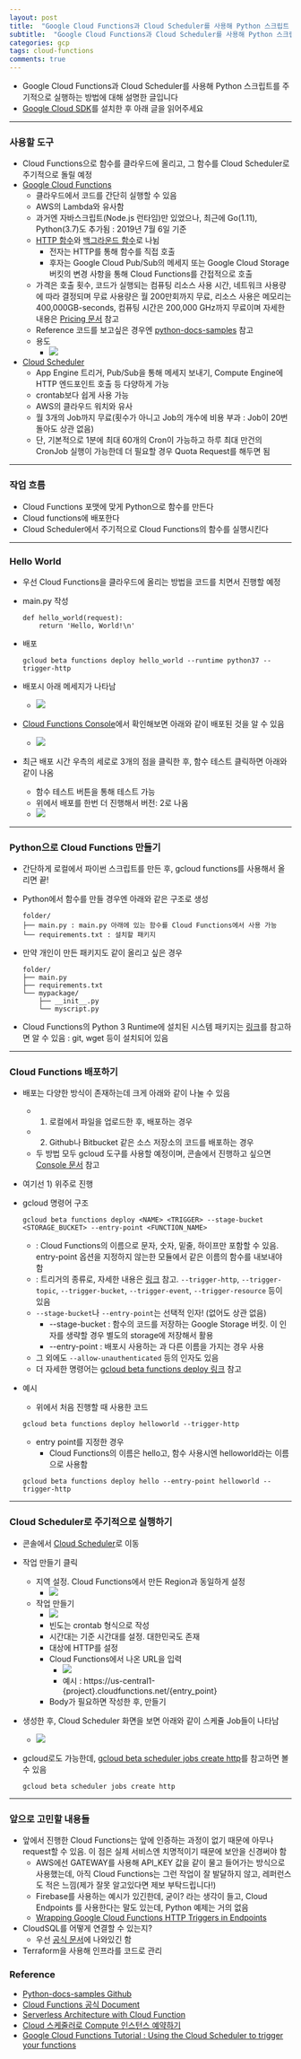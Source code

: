 ```yaml
---
layout: post
title:  "Google Cloud Functions과 Cloud Scheduler를 사용해 Python 스크립트 주기적으로 실행하기"
subtitle:  "Google Cloud Functions과 Cloud Scheduler를 사용해 Python 스크립트 주기적으로 실행하기"
categories: gcp
tags: cloud-functions
comments: true
---
```


- Google Cloud Functions과 Cloud Scheduler를 사용해 Python 스크립트를 주기적으로 실행하는 방법에 대해 설명한 글입니다
- [Google Cloud SDK](https://cloud.google.com/sdk/install?authuser=2&hl=ko)를 설치한 후 아래 글을 읽어주세요

---


### 사용할 도구
- Cloud Functions으로 함수를 클라우드에 올리고, 그 함수를 Cloud Scheduler로 주기적으로 돌릴 예정
- [Google Cloud Functions](https://cloud.google.com/functions/)
	- 클라우드에서 코드를 간단히 실행할 수 있음
	- AWS의 Lambda와 유사함
	- 과거엔 자바스크립트(Node.js 런타임)만 있었으나, 최근에 Go(1.11), Python(3.7)도 추가됨 : 2019년 7월 6일 기준
	- [HTTP 함수](https://cloud.google.com/functions/docs/writing/http?hl=ko)와 [백그라운드 함수](https://cloud.google.com/functions/docs/writing/background?hl=ko)로 나뉨
		- 전자는 HTTP를 통해 함수를 직접 호출
		- 후자는 Google Cloud Pub/Sub의 메세지 또는 Google Cloud Storage 버킷의 변경 사항을 통해 Cloud Functions를 간접적으로 호출 
	- 가격은 호출 횟수, 코드가 실행되는 컴퓨팅 리소스 사용 시간, 네트워크 사용량에 따라 결정되며 무료 사용량은 월 200만회까지 무료, 리소스 사용은 메모리는 400,000GB-seconds, 컴퓨팅 시간은 200,000 GHz까지 무료이며 자세한 내용은 [Pricing 문서](https://cloud.google.com/functions/pricing) 참고  
	- Reference 코드를 보고싶은 경우엔 [python-docs-samples](https://github.com/GoogleCloudPlatform/python-docs-samples/tree/master/functions) 참고
	- 용도
		- <img src="https://www.dropbox.com/s/xbka8brnlf1w23h/%EC%8A%A4%ED%81%AC%EB%A6%B0%EC%83%B7%202019-07-06%2000.51.11.png?raw=1">
- [Cloud Scheduler](https://cloud.google.com/scheduler/)
	- App Engine 트리거, Pub/Sub을 통해 메세지 보내기, Compute Engine에 HTTP 엔드포인트 호출 등 다양하게 가능
	- crontab보다 쉽게 사용 가능
	- AWS의 클라우드 워치와 유사 
	- 월 3개의 Job까지 무료(횟수가 아니고 Job의 개수에 비용 부과 : Job이 20번 돌아도 상관 없음)
	- 단, 기본적으로 1분에 최대 60개의 Cron이 가능하고 하루 최대 만건의 CronJob 실행이 가능한데 더 필요할 경우 Quota Request를 해두면 됨

---

### 작업 흐름
- Cloud Functions 포맷에 맞게 Python으로 함수를 만든다
- Cloud functions에 배포한다
- Cloud Scheduler에서 주기적으로 Cloud Functions의 함수를 실행시킨다

---

### Hello World
- 우선 Cloud Functions을 클라우드에 올리는 방법을 코드를 치면서 진행할 예정
- main.py 작성
	
	```
	def hello_world(request):
		return 'Hello, World!\n'
	```

- 배포
	
	```
	gcloud beta functions deploy hello_world --runtime python37 --trigger-http
	```

- 배포시 아래 메세지가 나타남
	- <img src="https://www.dropbox.com/s/edzm4hod0fbds1b/%EC%8A%A4%ED%81%AC%EB%A6%B0%EC%83%B7%202019-07-06%2001.24.03.png?raw=1">
- [Cloud Functions Console](https://console.cloud.google.com/functions/)에서 확인해보면 아래와 같이 배포된 것을 알 수 있음
	- <img src="https://www.dropbox.com/s/moxbvlof7uhnklz/%EC%8A%A4%ED%81%AC%EB%A6%B0%EC%83%B7%202019-07-06%2001.27.28.png?raw=1">
- 최근 배포 시간 우측의 세로로 3개의 점을 클릭한 후, 함수 테스트 클릭하면 아래와 같이 나옴
	- 함수 테스트 버튼을 통해 테스트 가능
	- 위에서 배포를 한번 더 진행해서 버전: 2로 나옴
	- <img src="https://www.dropbox.com/s/9s32qljoszgfhpy/%EC%8A%A4%ED%81%AC%EB%A6%B0%EC%83%B7%202019-07-06%2001.32.34.png?raw=1"> 

---	

### Python으로 Cloud Functions 만들기
- 간단하게 로컬에서 파이썬 스크립트를 만든 후, gcloud functions를 사용해서 올리면 끝!
- Python에서 함수를 만들 경우엔 아래와 같은 구조로 생성
	
	```
	folder/
	├── main.py : main.py 아래에 있는 함수를 Cloud Functions에서 사용 가능
	└── requirements.txt : 설치할 패키지
	```

- 만약 개인이 만든 패키지도 같이 올리고 싶은 경우
	
	```
	folder/
	├── main.py
	├── requirements.txt 	
	└── mypackage/
	    ├── __init__.py
	    └── myscript.py
	```

- Cloud Functions의 Python 3 Runtime에 설치된 시스템 패키지는 [링크](https://cloud.google.com/functions/docs/reference/python-system-packages?hl=ko)를 참고하면 알 수 있음 : git, wget 등이 설치되어 있음

---

### Cloud Functions 배포하기
- 배포는 다양한 방식이 존재하는데 크게 아래와 같이 나눌 수 있음
	- 1) 로컬에서 파일을 업로드한 후, 배포하는 경우
	- 2) Github나 Bitbucket 같은 소스 저장소의 코드를 배포하는 경우
	- 두 방법 모두 gcloud 도구를 사용할 예정이며, 콘솔에서 진행하고 싶으면 [Console 문서](https://cloud.google.com/functions/docs/deploying/console?hl=ko) 참고
- 여기선 1) 위주로 진행
- gcloud 명령어 구조
	
	```
	gcloud beta functions deploy <NAME> <TRIGGER> --stage-bucket <STORAGE_BUCKET> --entry-point <FUNCTION_NAME>
	```

	- <NAME> : Cloud Functions의 이름으로 문자, 숫자, 밑줄, 하이프만 포함할 수 있음. entry-point 옵션을 지정하지 않는한 모듈에서 같은 이름의 함수를 내보내야 함
	- <TRIGGER> : 트리거의 종류로, 자세한 내용은 [링크](https://cloud.google.com/functions/docs/calling/?hl=ko) 참고. `--trigger-http`, `--trigger-topic`, `--trigger-bucket`, `--trigger-event`, `--trigger-resource` 등이 있음
	- `--stage-bucket`나 `--entry-point`는 선택적 인자! (없어도 상관 없음)
		- --stage-bucket : 함수의 코드를 저장하는 Google Storage 버킷. 이 인자를 생략할 경우 별도의 storage에 저장해서 활용
		- --entry-point : 배포시 사용하는 <NAME>과 다른 이름을 가지는 경우 사용
	- 그 외에도 `--allow-unauthenticated` 등의 인자도 있음
	- 더 자세한 명령어는 [gcloud beta functions deploy 링크](https://cloud.google.com/sdk/gcloud/reference/beta/functions/deploy?hl=ko) 참고
- 예시
	- 위에서 처음 진행할 때 사용한 코드
	
	```
	gcloud beta functions deploy helloworld --trigger-http
	```
	
	- entry point를 지정한 경우 
		- Cloud Functions의 이름은 hello고, 함수 사용시엔 helloworld라는 이름으로 사용함
	```
	gcloud beta functions deploy hello --entry-point helloworld --trigger-http
	```

---

### Cloud Scheduler로 주기적으로 실행하기
- 콘솔에서 [Cloud Scheduler](https://console.cloud.google.com/cloudscheduler?project=geultto)로 이동
- 작업 만들기 클릭
	- 지역 설정. Cloud Functions에서 만든 Region과 동일하게 설정
		- <img src="https://www.dropbox.com/s/6r1xu8dybcvdocy/%EC%8A%A4%ED%81%AC%EB%A6%B0%EC%83%B7%202019-07-06%2011.56.06.png?raw=1"> 
	- 작업 만들기
		- <img src="https://www.dropbox.com/s/r4pwhx154havkm7/%EC%8A%A4%ED%81%AC%EB%A6%B0%EC%83%B7%202019-07-06%2012.00.03.png?raw=1">
		- 빈도는 crontab 형식으로 작성
		- 시간대는 기준 시간대를 설정. 대한민국도 존재
		- 대상에 HTTP를 설정 
		- Cloud Functions에서 나온 URL을 입력
			- <img src="https://www.dropbox.com/s/tki7pepqbvtvaez/%EC%8A%A4%ED%81%AC%EB%A6%B0%EC%83%B7%202019-07-06%2012.01.02.png?raw=1"> 
			- 예시 : https://us-central1-{project}.cloudfunctions.net/{entry_point}
		- Body가 필요하면 작성한 후, 만들기  
- 생성한 후, Cloud Scheduler 화면을 보면 아래와 같이 스케쥴 Job들이 나타남
	- <img src="https://www.dropbox.com/s/gy7v6bbdsvqvxfn/%EC%8A%A4%ED%81%AC%EB%A6%B0%EC%83%B7%202019-07-06%2012.04.20.png?raw=1"> 
- gcloud로도 가능한데, [gcloud beta scheduler jobs create http](https://cloud.google.com/sdk/gcloud/reference/beta/scheduler/jobs/create/http)를 참고하면 볼 수 있음
	
	```
	gcloud beta scheduler jobs create http
	``` 

---


### 앞으로 고민할 내용들
- 앞에서 진행한 Cloud Functions는 앞에 인증하는 과정이 없기 때문에 아무나 request할 수 있음. 이 점은 실제 서비스엔 치명적이기 때문에 보안을 신경써야 함
	- AWS에선 GATEWAY를 사용해 API_KEY 값을 같이 물고 들어가는 방식으로 사용했는데, 아직 Cloud Functions는 그런 작업이 잘 발달하지 않고, 레퍼런스도 적은 느낌(제가 잘못 알고있다면 제보 부탁드립니다!)
	- Firebase를 사용하는 예시가 있긴한데, 굳이? 라는 생각이 들고, Cloud Endpoints 를 사용한다는 말도 있는데, Python 예제는 거의 없음
	- [Wrapping Google Cloud Functions HTTP Triggers in Endpoints](https://medium.com/google-cloud/wrapping-google-cloud-functions-http-triggers-in-endpoints-666e141e5e3b)
- CloudSQL를 어떻게 연결할 수 있는지?
	- 우선 [공식 문서](https://cloud.google.com/functions/docs/sql?hl=ko)에 나와있긴 함 
- Terraform을 사용해 인프라를 코드로 관리


### Reference
- [Python-docs-samples Github](https://github.com/GoogleCloudPlatform/python-docs-samples/tree/master/functions)
- [Cloud Functions 공식 Document](https://cloud.google.com/functions/docs/)
- [Serverless Architecture with Cloud Function](https://www.slideshare.net/calmlake79/serverless-architecture-with-cloud-function)
- [Cloud 스케줄러로 Compute 인스턴스 예약하기](https://cloud.google.com/scheduler/docs/start-and-stop-compute-engine-instances-on-a-schedule)
- [Google Cloud Functions Tutorial : Using the Cloud Scheduler to trigger your functions](https://rominirani.com/google-cloud-functions-tutorial-using-the-cloud-scheduler-to-trigger-your-functions-756160a95c43)